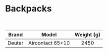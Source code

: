 # Backpacks

<br>

| Brand  |      Model       | Weight (g) |
| :----: | :--------------: | :--------: |
| Deuter | Aircontact 65+10 |    2450    |